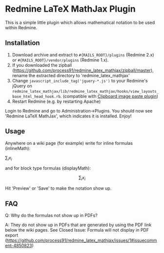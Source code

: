 Redmine LaTeX MathJax Plugin
============================
This is a simple little plugin which allows mathematical notation to be used within Redmine.

Installation
------------
1. Download archive and extract to `#{RAILS_ROOT}/plugins` (Redmine 2.x) or `#{RAILS_ROOT}/vendor/plugins` (Redmine 1.x).
2. If you downloaded the zipball (https://github.com/process91/redmine_latex_mathjax/zipball/master), rename the extracted directory to 'redmine_latex_mathjax'
3. Change `javascript_include_tag('jquery-*.js')` to your Redmine's jQuery on `redmine_latex_mathjax/lib/redmine_latex_mathjax/hooks/view_layouts_base_html_head_hook.rb`. (compatible with [Clipboard image paste plugin](https://github.com/peclik/clipboard_image_paste))
4. Restart Redmine (e.g. by restarting Apache)

Login to Redmine and go to Administration->Plugins. You should now see 'Redmine LaTeX MathJax', which indicates it is installed. Enjoy!


Usage
------------
Anywhere on a wiki page (for example) write for inline formulas (inlineMath):

$\sum_i x_i$

and for block type formulas (displayMath):

$$\sum_i x_i$$

Hit 'Preview' or 'Save' to make the notation show up.


FAQ
------------
Q: Why do the formulas not show up in PDFs?

A: They do not show up in PDFs that are generated by using the PDF link below the wiki pages. See Closed Issue: Formula will not display in PDF export (https://github.com/process91/redmine_latex_mathjax/issues/1#issuecomment-4850823)
